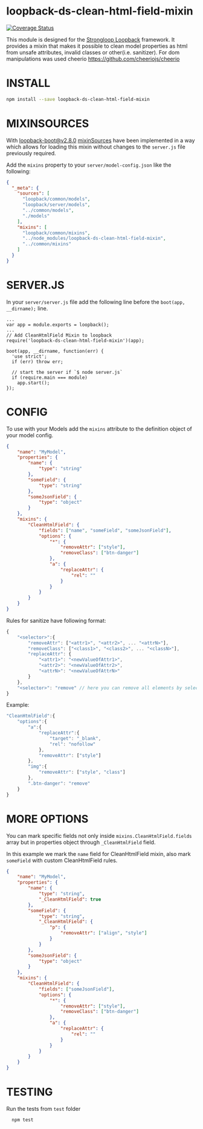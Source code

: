 loopback-ds-clean-html-field-mixin
=============

[![Coverage Status](https://coveralls.io/repos/github/gerasev-kirill/loopback-ds-clean-html-field-mixin/badge.svg?branch=master)](https://coveralls.io/github/gerasev-kirill/loopback-ds-clean-html-field-mixin?branch=master)


This module is designed for the [Strongloop Loopback](https://github.com/strongloop/loopback) framework.
It provides a mixin that makes it possible to clean model properties as
html from unsafe attributes, invalid classes or other(i.e. sanitizer).
For dom manipulations was used cheerio https://github.com/cheeriojs/cheerio


INSTALL
=============

```bash
npm install --save loopback-ds-clean-html-field-mixin
```

MIXINSOURCES
=============
With [loopback-boot@v2.8.0](https://github.com/strongloop/loopback-boot/)  [mixinSources](https://github.com/strongloop/loopback-boot/pull/131) have been implemented in a way which allows for loading this mixin without changes to the `server.js` file previously required.

Add the `mixins` property to your `server/model-config.json` like the following:

```json
{
  "_meta": {
    "sources": [
      "loopback/common/models",
      "loopback/server/models",
      "../common/models",
      "./models"
    ],
    "mixins": [
      "loopback/common/mixins",
      "../node_modules/loopback-ds-clean-html-field-mixin",
      "../common/mixins"
    ]
  }
}
```

SERVER.JS
=============

In your `server/server.js` file add the following line before the
`boot(app, __dirname);` line.

```
...
var app = module.exports = loopback();
...
// Add CleanHtmlField Mixin to loopback
require('loopback-ds-clean-html-field-mixin')(app);

boot(app, __dirname, function(err) {
  'use strict';
  if (err) throw err;

  // start the server if `$ node server.js`
  if (require.main === module)
    app.start();
});
```


CONFIG
=============

To use with your Models add the `mixins` attribute to the definition object of
your model config.

```json
{
    "name": "MyModel",
    "properties": {
        "name": {
            "type": "string"
        },
        "someField": {
            "type": "string"
        },
        "someJsonField": {
            "type": "object"
        }
    },
    "mixins": {
        "CleanHtmlField": {
            "fields": ["name", "someField", "someJsonField"],
            "options": {
                "*": {
                    "removeAttr": ["style"],
                    "removeClass": ["btn-danger"]
                },
                "a": {
                    "replaceAttr": {
                        "rel": ""
                    }
                }
            }
        }
    }
}
```

Rules for sanitize have following format:

```js
{
    "<selector>":{
        "removeAttr": ["<attr1>", "<attr2>", ... "<attrN>"],
        "removeClass": ["<class1>", "<class2>", ... "<classN>"],
        "replaceAttr": {
            "<attr1>": "<newValueOfAttr1>",
            "<attr2>": "<newValueOfAttr2>",
            "<attrN>": "<newValueOfAttrN>"
        }
    },
    "<selector>": "remove" // here you can remove all elements by selector
}
```

Example:
```js
"CleanHtmlField":{
    "options":{
        "a":{
            "replaceAttr":{
                "target": "_blank",
                "rel": "nofollow"
            },
            "removeAttr": ["style"]
        },
        "img":{
            "removeAttr": ["style", "class"]
        },
        ".btn-danger": "remove"
    }
}
```


MORE OPTIONS
=============

You can mark specific fields not only inside `mixins.CleanHtmlField.fields` array but
in properties object through `_CleanHtmlField` field.

In this example we mark the `name` field for CleanHtmlField mixin, also
mark `someField` with custom CleanHtmlField rules.

```json
{
    "name": "MyModel",
    "properties": {
        "name": {
            "type": "string",
            "_CleanHtmlField": true
        },
        "someField": {
            "type": "string",
            "_CleanHtmlField": {
                "p": {
                    "removeAttr": ["align", "style"]
                }
            }
        },
        "someJsonField": {
            "type": "object"
        }
    },
    "mixins": {
        "CleanHtmlField": {
            "fields": ["someJsonField"],
            "options": {
                "*": {
                    "removeAttr": ["style"],
                    "removeClass": ["btn-danger"]
                },
                "a": {
                    "replaceAttr": {
                        "rel": ""
                    }
                }
            }
        }
    }
}
```


TESTING
=============

Run the tests from `test` folder

```bash
  npm test
```

